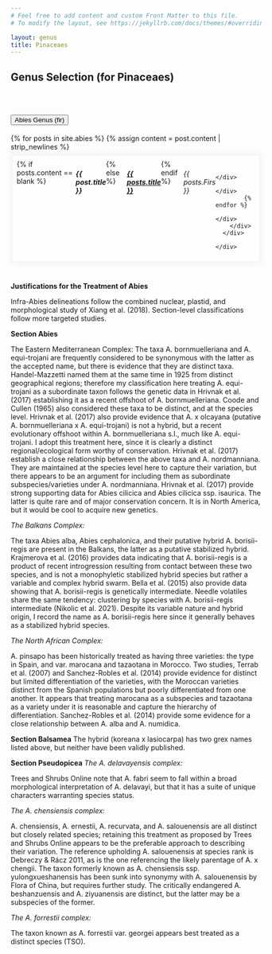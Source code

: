 ```yaml
---
# Feel free to add content and custom Front Matter to this file.
# To modify the layout, see https://jekyllrb.com/docs/themes/#overriding-theme-defaults

layout: genus
title: Pinaceaes
---
```

<div class="container">
  <h2>Genus Selection (for Pinaceaes)</h2>
  <br />
  <div class="accordion accordion-flush" id="accordionPanelsStayOpenExample">
    <div class="accordion-item">
      <h2 class="accordion-header" id="panelsStayOpen-headingOne">
        <button class="accordion-button" type="button" data-bs-toggle="collapse"
          data-bs-target="#panelsStayOpen-collapseOne" aria-expanded="true" aria-controls="panelsStayOpen-collapseOne">
          Abies Genus (fir)
        </button>
      </h2>
      <div id="panelsStayOpen-collapseOne" class="accordion-collapse collapse show"
        aria-labelledby="panelsStayOpen-headingOne">
        <div class="accordion-body">
          <!--For loop to display the contents of the _writers directory-->
          <div class="row">
            {% for posts in site.abies %}
            {% assign content = post.content | strip_newlines %}
            <div class="col-md-4 text-center" style="">
              <div class="card"
                style="display: flex; justify-content: center; padding:8px; min-height:100px; border: 0; margin:10px 4px; box-shadow: 0 0 10px 5px rgba(0,0,0,0.045)">
                {% if posts.content == blank  %}
                <h5 class="card-title">{{ post.title }}</h5>
                {% else %}
                <h5 class="card-title">
                  <a href="{{ posts.url }}">{{ posts.title   }}</a></h5>
                {% endif %}
                <h6 class="card-subtitle mb-2 text-muted">{{ posts.Firs  }}</h6>

              </div>
            </div>
            {% endfor %}
          </div>
        </div>
      </div>

    </div>
  </div>
  <br />
</div>

  **Justifications for the Treatment of Abies**

  Infra-Abies delineations follow the combined nuclear, plastid, and morphological study of Xiang et al. (2018).
  Section-level classifications follow more targeted studies.

  **Section Abies**

  The Eastern Mediterranean Complex:
  The taxa A. bornmuelleriana and A. equi-trojani are frequently considered to be synonymous with the latter as the
  accepted name, but there is evidence that they are distinct taxa. Handel-Mazzetti named them at the same time in 1925
  from distinct geographical regions; therefore my classification here treating A. equi-trojani as a subordinate taxon
  follows the genetic data in Hrivnak et al. (2017) establishing it as a recent offshoot of A. bornmuelleriana. Coode
  and
  Cullen (1965) also considered these taxa to be distinct, and at the species level.
  Hrivnak et al. (2017) also provide evidence that A. x olcayana (putative A. bornmuelleriana x A. equi-trojani) is not
  a
  hybrid, but a recent evolutionary offshoot within A. bornmuelleriana s.l., much like A. equi-trojani. I adopt this
  treatment here, since it is clearly a distinct regional/ecological form worthy of conservation.
  Hrivnak et al. (2017) establish a close relationship between the above taxa and A. nordmanniana. They are maintained
  at
  the species level here to capture their variation, but there appears to be an argument for including them as
  subordinate
  subspecies/varieties under A. nordmanniana.
  Hrivnak et al. (2017) provide strong supporting data for Abies cilicica and Abies cilicica ssp. isaurica. The latter
  is
  quite rare and of major conservation concern. It is in North America, but it would be cool to acquire new genetics.

  _The Balkans Complex:_

  The taxa Abies alba, Abies cephalonica, and their putative hybrid A. borisii-regis are present in the Balkans, the
  latter as a putative stabilized hybrid. Krajmerova et al. (2016) provides data indicating that A. borisii-regis is a
  product of recent introgression resulting from contact between these two species, and is not a monophyletic stabilized
  hybrid species but rather a variable and complex hybrid swarm. Bella et al. (2015) also provide data showing that A.
  borisii-regis is genetically intermediate. Needle volatiles share the same tendency: clustering by species with A.
  borisii-regis intermediate (Nikolic et al. 2021). Despite its variable nature and hybrid origin, I record the name as
  A.
  borisii-regis here since it generally behaves as a stabilized hybrid species.

  _The North African Complex:_

  A. pinsapo has been historically treated as having three varieties: the type in Spain, and var. marocana and tazaotana
  in Morocco. Two studies, Terrab et al. (2007) and Sanchez-Robles et al. (2014) provide evidence for distinct but
  limited
  differentiation of the varieties, with the Moroccan varieties distinct from the Spanish populations but poorly
  differentiated from one another. It appears that treating marocana as a subspecies and tazaotana as a variety under it
  is reasonable and capture the hierarchy of differentiation.
  Sanchez-Robles et al. (2014) provide some evidence for a close relationship between A. alba and A. numidica.

  **Section Balsamea**
  The hybrid (koreana x lasiocarpa) has two grex names listed above, but neither have been validly published.

  **Section Pseudopicea**
  _The A. delavayensis complex:_

  Trees and Shrubs Online note that A. fabri seem to fall within a broad morphological interpretation of A. delavayi,
  but
  that it has a suite of unique characters warranting species status.

  _The A. chensiensis complex:_

  A. chensiensis, A. ernestii, A. recurvata, and A. salouenensis are all distinct but closely related species; retaining
  this treatment as proposed by Trees and Shrubs Online appears to be the preferable approach to describing their
  variation. The reference upholding A. salouenensis at species rank is Debreczy & Rácz 2011, as is the one referencing
  the likely parentage of A. x chengii.
  The taxon formerly known as A. chensiensis ssp. yulongxueshanensis has been sunk into synonymy with A. salouenensis by
  Flora of China, but requires further study.
  The critically endangered A. beshanzuensis and A. ziyuanensis are distinct, but the latter may be a subspecies of the
  former.

  _The A. forrestii complex:_

  The taxon known as A. forrestii var. georgei appears best treated as a distinct species (TSO).
